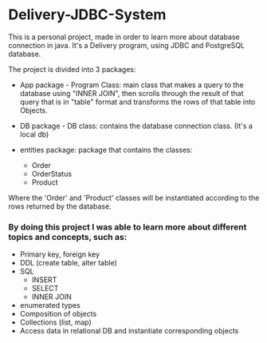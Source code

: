 # Delivery-JDBC-System

This is a personal project, made in order to learn more about database connection in java. It's a Delivery program, using JDBC and PostgreSQL database.


The project is divided into 3 packages:

- App package - Program Class: main class that makes a query to the database using "INNER JOIN", then scrolls through the result of that query that is in "table" format and transforms the rows of that table into Objects.

- DB package - DB class: contains the database connection class. (It's a local db)

- entities package: package that contains the classes:
  - Order
  - OrderStatus
  - Product
  
 Where the 'Order' and 'Product' classes will be instantiated according to the rows returned by the database.


### By doing this project I was able to learn more about different topics and concepts, such as:

- Primary key, foreign key
- DDL (create table, alter table)
- SQL
  - INSERT
  - SELECT
  - INNER JOIN
- enumerated types
- Composition of objects
- Collections (list, map)
- Access data in relational DB and instantiate corresponding objects
